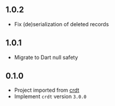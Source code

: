## 1.0.2
- Fix (de)serialization of deleted records

## 1.0.1
- Migrate to Dart null safety

## 0.1.0
- Project imported from [crdt](https://github.com/cachapa/crdt)
- Implement `crdt` version `3.0.0`
